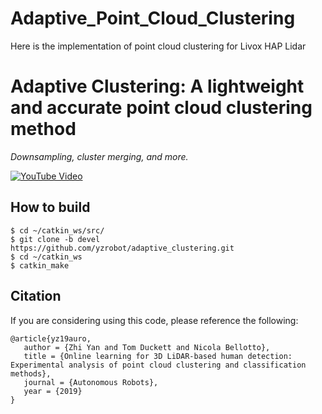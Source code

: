 # Adaptive_Point_Cloud_Clustering
Here is the implementation of point cloud clustering for Livox HAP Lidar

# Adaptive Clustering: A lightweight and accurate point cloud clustering method #

*Downsampling, cluster merging, and more.*

[![YouTube Video](https://img.youtube.com/vi/rmPn7mWssto/0.jpg)](https://www.youtube.com/watch?v=rmPn7mWssto)

## How to build ##
```
$ cd ~/catkin_ws/src/
$ git clone -b devel https://github.com/yzrobot/adaptive_clustering.git
$ cd ~/catkin_ws
$ catkin_make
```

## Citation ##
If you are considering using this code, please reference the following:
```
@article{yz19auro,
   author = {Zhi Yan and Tom Duckett and Nicola Bellotto},
   title = {Online learning for 3D LiDAR-based human detection: Experimental analysis of point cloud clustering and classification methods},
   journal = {Autonomous Robots},
   year = {2019}
}
```
